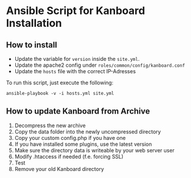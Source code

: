 # Ansible Script for Kanboard Installation

## How to install

* Update the variable for `version` inside the `site.yml`.
* Update the apache2 config under `roles/common/config/kanboard.conf`
* Update the `hosts` file with the correct IP-Adresses

To run this script, just execute the following:

```
ansible-playbook -v -i hosts.yml site.yml
```

## How to update Kanboard from Archive

1. Decompress the new archive
1. Copy the data folder into the newly uncompressed directory
1. Copy your custom config.php if you have one
1. If you have installed some plugins, use the latest version
1. Make sure the directory data is writeable by your web server user
1. Modify .htaccess if needed (f.e. forcing SSL)
1. Test
1. Remove your old Kanboard directory
